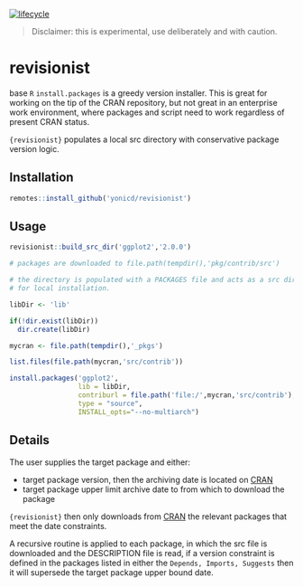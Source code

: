 [![lifecycle](https://img.shields.io/badge/lifecycle-experimental-orange.svg)](https://www.tidyverse.org/lifecycle/#experimental)

> Disclaimer: this is experimental, use deliberately and with caution.

# revisionist

base `R` `install.packages` is a greedy version installer. This is great for working on the tip of the CRAN repository, but not great in an enterprise work environment, where packages and script need to work regardless of present CRAN status. 

`{revisionist}` populates a local src directory with conservative package version logic.

## Installation

``` r
remotes::install_github('yonicd/revisionist')
```

## Usage

```r
revisionist::build_src_dir('ggplot2','2.0.0')

# packages are downloaded to file.path(tempdir(),'pkg/contrib/src')

# the directory is populated with a PACKAGES file and acts as a src directory
# for local installation.

libDir <- 'lib'

if(!dir.exist(libDir))
  dir.create(libDir)

mycran <- file.path(tempdir(),'_pkgs')

list.files(file.path(mycran,'src/contrib'))

install.packages('ggplot2',
                 lib = libDir,
                 contriburl = file.path('file:/',mycran,'src/contrib'),
                 type = "source",
                 INSTALL_opts="--no-multiarch")

```

## Details

The user supplies the target package and either: 

  - target package version, then the archiving date is located on [CRAN](https://cran.r-project.org/src/contrib/Archive)
  - target package upper limit archive date to from which to download the package
  
  `{revisionist}` then only downloads from [CRAN](https://cran.r-project.org/src/contrib/Archive) the relevant packages that meet the date constraints.
  
  A recursive routine is applied to each package, in which the src file is downloaded and the DESCRIPTION file is read, if a version constraint is defined in the packages listed in either the `Depends, Imports, Suggests` then it will supersede the target package upper bound date.
  
  